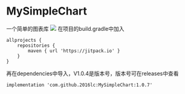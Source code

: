 # MySimpleChart
一个简单的图表库
[![](https://jitpack.io/v/2016lc/MySimpleChart.svg)](https://jitpack.io/#2016lc/MySimpleChart)
在项目的build.gradle中加入
```
allprojects {
    repositories {
        maven { url 'https://jitpack.io' }
    }
}
```
再在dependencies中导入，V1.0.4是版本号，版本号可在releases中查看
```
implementation 'com.github.2016lc:MySimpleChart:1.0.7'
```
